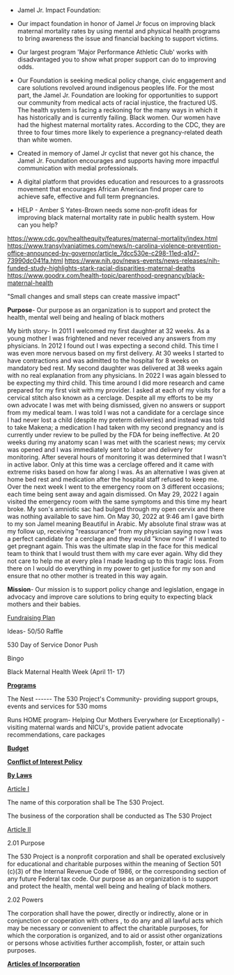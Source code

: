 + Jamel Jr. Impact Foundation:
- Our impact foundation in honor of Jamel Jr focus on improving black maternal mortality rates by using mental and physical health programs to bring awareness the issue and financial backing to support victims.

- Our largest program 'Major Performance Athletic Club' works with disadvantaged you to show what proper support can do to improving odds.

- Our Foundation is seeking medical policy change, civic engagement and care solutions revolved around indigenous peoples life. For the most part, the Jamel Jr. Foundation are looking for opportunities to support our community from medical acts of racial injustice, the fractured US. The health system is facing a reckoning for the many ways in which it has historically and is currently failing. Black women. Our women have had the highest maternal mortality rates. According to the CDC, they are three to four times more likely to experience a pregnancy-related death than white women.

- Created in memory of Jamel Jr cyclist that never got his chance, the Jamel Jr. Foundation encourages and supports having more impactful communication with medial professionals.

- A digital platform that provides education and resources to a grassroots movement that encourages African American find proper care to achieve safe, effective and full term pregnancies.

- HELP - Amber S Yates-Brown needs some non-profit ideas for improving black maternal mortality rate in public health system. How can you help?

https://www.cdc.gov/healthequity/features/maternal-mortality/index.html
https://www.transylvaniatimes.com/news/n-carolina-violence-prevention-office-announced-by-governor/article_7dcc530e-c298-11ed-a1d7-73990dc041fa.html
https://www.nih.gov/news-events/news-releases/nih-funded-study-highlights-stark-racial-disparities-maternal-deaths
https://www.goodrx.com/health-topic/parenthood-pregnancy/black-maternal-health

"Small changes and small steps can create massive impact"

**Purpose**- Our purpose as an organization is to support and protect the health, mental well being and healing of black mothers

My birth story- In 2011 I welcomed my first daughter at 32 weeks. As a young mother I was frightened and never received any answers from my physicians. In 2012 I found out I was expecting a second child. This time I was even more nervous based on my first delivery. At 30 weeks I started to have contractions and was admitted to the hospital for 8 weeks on mandatory bed rest. My second daughter was delivered at 38 weeks again with no real explanation from any physicians. In 2022 I was again blessed to be expecting my third child. This time around I did more research and came prepared for my first visit with my provider. I asked at each of my visits for a cervical stitch also known as a cerclage. Despite all my efforts to be my own advocate I was met with being dismissed, given no answers or support from my medical team. I was told I was not a candidate for a cerclage since I had never lost a child (despite my preterm deliveries) and instead was told to take Makena; a medication I had taken with my second pregnancy and is currently under review to be pulled by the FDA for being ineffective. At 20 weeks during my anatomy scan I was met with the scariest news; my cervix was opened and I was immediately sent to labor and delivery for monitoring. After several hours of monitoring it was determined that I wasn't in active labor. Only at this time was a cerclage offered and it came with extreme risks based on how far along I was. As an alternative I was given at home bed rest and medication after the hospital staff refused to keep me. Over the next week I went to the emergency room on 3 different occasions; each time being sent away and again dismissed. On May 29, 2022 I again visited the emergency room with the same symptoms and this time my heart broke. My son's amniotic sac had bulged through my open cervix and there was nothing available to save him. On May 30, 2022 at 9:46 am I gave birth to my son Jamel meaning Beautiful in Arabic. My absolute final straw was at my follow up, receiving "reassurance" from my physician saying now I was a perfect candidate for a cerclage and they would "know now" if I wanted to get pregnant again. This was the ultimate slap in the face for this medical team to think that I would trust them with my care ever again. Why did they not care to help me at every plea I made leading up to this tragic loss. From there on I would do everything in my power to get justice for my son and ensure that no other mother is treated in this way again. 

**Mission**- Our mission is to support policy change and legislation, engage in advocacy and improve care solutions to bring equity to expecting black mothers and their babies.

<u>Fundraising Plan</u>

Ideas- 50/50 Raffle 

530 Day of Service Donor Push

Bingo

Black Maternal Health Week (April 11- 17)

**<u>Programs</u>**

The Nest ------ The 530 Project's Community- providing support groups, events and services for 530 moms

Runs HOME program- Helping Our Mothers Everywhere (or Exceptionally) - visiting maternal wards and NICU's, provide patient advocate recommendations, care packages



<u>**Budget**</u>

**<u>Conflict of Interest Policy</u>** 

<u>**By Laws**</u>

<u>Article I</u> 

The name of this corporation shall be The 530 Project.

The business of the corporation shall be conducted as The 530 Project 

<u>Article II</u>

2.01 Purpose 

The 530 Project is a nonprofit corporation and shall be operated exclusively for educational and charitable purposes within the meaning of Section 501 (c)(3) of the Internal Revenue Code of 1986, or the corresponding section of any future Federal tax code. Our purpose as an organization is to support and protect the health, mental well being and healing of black mothers. 

2.02 Powers

The corporation shall have the power, directly or indirectly, alone or in conjunction or cooperation with others , to do any and all lawful acts which may be necessary or convenient to affect the charitable purposes, for which the corporation is organized, and to aid or assist other organizations or persons whose activities further accomplish, foster, or attain such purposes.



**<u>Articles of Incorporation</u>**



